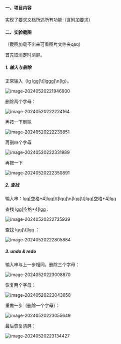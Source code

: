 #### 一、项目内容

实现了要求文档所述所有功能（含附加要求）

#### 二、实验截图

（截图加载不出来可看图片文件夹qaq）

首先取消定时清屏。

##### 1. 输入与删除

正常输入（lg lgg[\t]lggg[\n]lg）。

![image-20240520221946930](https://raw.githubusercontent.com/mlger/Pict/main/newPath/image-20240520221946930.png)

删除两个字母：

![image-20240520222224164](https://raw.githubusercontent.com/mlger/Pict/main/newPath/image-20240520222224164.png)

再按一下删除

![image-20240520222239851](https://raw.githubusercontent.com/mlger/Pict/main/newPath/image-20240520222239851.png)

再删四个字母

![image-20240520222331989](https://raw.githubusercontent.com/mlger/Pict/main/newPath/image-20240520222331989.png)

再按一下

![image-20240520222350891](/home/lg/Documents/OS/OS-Lab/图片/5.png)

##### 2. 查找

输入串：lgg[空格\*4]lgg[\t]lgg[\n]lgg[\t]lgg[空格\*4]lgg

查找 lgg[空格\*4]lgg :

![image-20240520222735939](https://raw.githubusercontent.com/mlger/Pict/main/newPath/image-20240520222735939.png)

查找 lgg[\t]lgg ：

![image-20240520222805884](https://raw.githubusercontent.com/mlger/Pict/main/newPath/image-20240520222805884.png)

##### 3. undo & redo

输入串与上一步相同。删除三个字母：

![image-20240520223008870](https://raw.githubusercontent.com/mlger/Pict/main/newPath/image-20240520223008870.png)

恢复两个字母：

![image-20240520223043658](https://raw.githubusercontent.com/mlger/Pict/main/newPath/image-20240520223043658.png)

重做一步（删除一个字母）：

![image-20240520223055649](https://raw.githubusercontent.com/mlger/Pict/main/newPath/image-20240520223055649.png)

最后恢复清屏：

![image-20240520223134427](https://raw.githubusercontent.com/mlger/Pict/main/newPath/image-20240520223134427.png)
